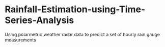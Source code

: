 # Rainfall-Estimation-using-Time-Series-Analysis
Using polarmetric weather radar data to predict a set of hourly rain gauge measurements
